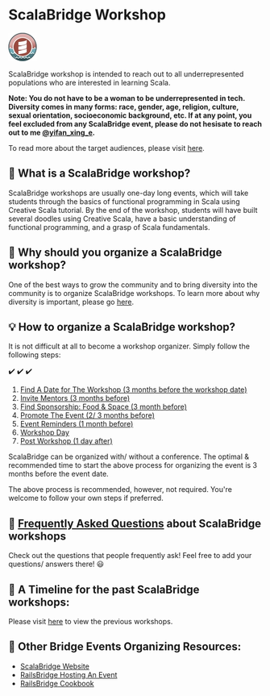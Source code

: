 # ScalaBridge Workshop

![scalabridge](./images/ScalaBridge.jpg)

ScalaBridge workshop is intended to reach out to all underrepresented populations who are interested in learning Scala.

**Note: You do not have to be a woman to be underrepresented in tech. Diversity comes in many forms: race, gender, age, religion, culture, sexual orientation, socioeconomic background, etc. If at any point, you feel excluded from any ScalaBridge event, please do not hesisate to reach out to me [@yifan_xing_e](https://twitter.com/yifan_xing_e).**

To read more about the target audiences, please visit [here](./who-can-attend.md).


## :balloon: What is a ScalaBridge workshop?
ScalaBridge workshops are usually one-day long events, which will take students through the basics of functional programming in Scala using Creative Scala tutorial. By the end of the workshop, students will have built several doodles using Creative Scala, have a basic understanding of functional programming, and a grasp of Scala fundamentals.


## :low_brightness: Why should you organize a ScalaBridge workshop?
One of the best ways to grow the community and to bring diversity into the community is to organize ScalaBridge workshops. To learn more about why diversity is important, please go [here](./why-diversity.md).


## :bulb: How to organize a ScalaBridge workshop?
It is not difficult at all to become a workshop organizer. Simply follow the following steps:

:heavy_check_mark: :heavy_check_mark: :heavy_check_mark:

1. [ Find A Date for The Workshop (3 months before the workshop date) ](/organize-a-workshop/find-date.md)
2. [ Invite Mentors (3 months before) ](/organize-a-workshop/invite-mentors.md)
3. [ Find Sponsorship: Food & Space (3 month before) ](/organize-a-workshop/sponsorship.md)
4. [ Promote The Event (2/ 3 months before) ](/organize-a-workshop/promote-workshop.md)
5. [ Event Reminders (1 month before) ](/organize-a-workshop/event-reminders.md)
6. [ Workshop Day ](/organize-a-workshop/workshop-day.md)
7. [ Post Workshop (1 day after) ](/organize-a-workshop/post-workshop.md)



ScalaBridge can be organized with/ without a conference. The optimal & recommended time to start the above process for organizing the event is 3 months before the event date.

The above process is recommended, however, not required. You're welcome to follow your own steps if preferred.


## :book: [Frequently Asked Questions](./organize-a-workshop/faq.md) about ScalaBridge workshops
Check out the questions that people frequently ask! Feel free to add your questions/ answers there! :smiley:


## :scroll: A Timeline for the past ScalaBridge workshops:
Please visit [here](./past-scalabridge-workshops.md) to view the previous workshops.


## :ledger: Other Bridge Events Organizing Resources:
- [ScalaBridge Website](http://www.scalabridge.org/)
- [RailsBridge Hosting An Event](http://www.railsbridge.org/help/host)
- [RailsBridge Cookbook](https://github.com/railsbridge/docs/wiki/Cookbook)

